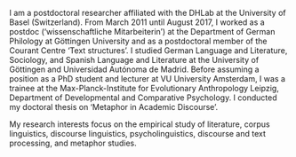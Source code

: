 I am a postdoctoral researcher affiliated with the DHLab at the University of Basel (Switzerland). 
From March 2011 until August 2017, I worked as a postdoc (‘wissenschaftliche Mitarbeiterin’) at the Department of German Philology at Göttingen University and as a postdoctoral member of the Courant Centre ‘Text structures’. 
I studied German Language and Literature, Sociology, and Spanish Language and Literature at the University of Göttingen and Universidad Autónoma de Madrid. 
Before assuming a position as a PhD student and lecturer at VU University Amsterdam, I  was a trainee at the Max-Planck-Institute for Evolutionary Anthropology Leipzig, Department of Developmental and Comparative Psychology. 
I conducted my doctoral thesis on ‘Metaphor in Academic Discourse’.

My research interests focus on the empirical study of literature, corpus linguistics, discourse linguistics, psycholinguistics, discourse and text processing, and metaphor studies.